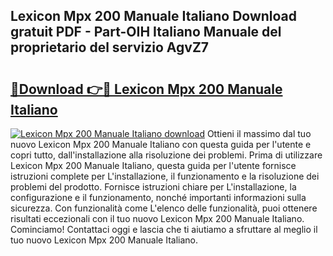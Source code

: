 ## Lexicon Mpx 200 Manuale Italiano Download gratuit PDF - Part-OIH Italiano Manuale del proprietario del servizio AgvZ7

# <h2><a href="http://dfexni.blite.top/?on=Lexicon+Mpx+200+Manuale+Italiano">🔗Download 👉🔴 Lexicon Mpx 200 Manuale Italiano</a></h2>

[![Lexicon Mpx 200 Manuale Italiano download](https://i.imgur.com/lujVjoI.png)](http://dfexni.blite.top/?on=Lexicon+Mpx+200+Manuale+Italiano)
Ottieni il massimo dal tuo nuovo Lexicon Mpx 200 Manuale Italiano con questa guida per l'utente e copri tutto, dall'installazione alla risoluzione dei problemi. Prima di utilizzare Lexicon Mpx 200 Manuale Italiano, questa guida per l'utente fornisce istruzioni complete per L'installazione, il funzionamento e la risoluzione dei problemi del prodotto. Fornisce istruzioni chiare per L'installazione, la configurazione e il funzionamento, nonché importanti informazioni sulla sicurezza. Con funzionalità come L'elenco delle funzionalità, puoi ottenere risultati eccezionali con il tuo nuovo Lexicon Mpx 200 Manuale Italiano. Cominciamo! Contattaci oggi e lascia che ti aiutiamo a sfruttare al meglio il tuo nuovo Lexicon Mpx 200 Manuale Italiano.
